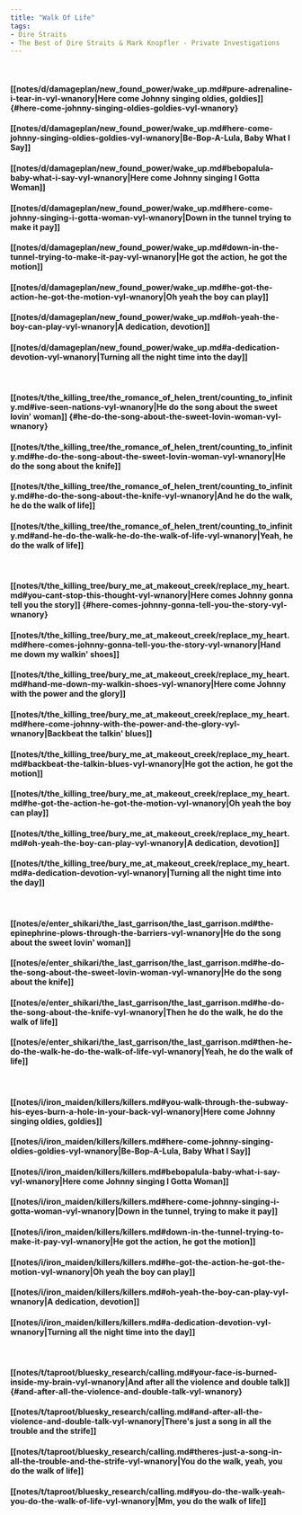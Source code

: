 ```yaml
---
title: "Walk Of Life"
tags:
- Dire Straits
- The Best of Dire Straits & Mark Knopfler - Private Investigations
---
```

&nbsp;
#### [[notes/d/damageplan/new_found_power/wake_up.md#pure-adrenaline-i-tear-in-vyl-wnanory|Here come Johnny singing oldies, goldies]] {#here-come-johnny-singing-oldies-goldies-vyl-wnanory}
#### [[notes/d/damageplan/new_found_power/wake_up.md#here-come-johnny-singing-oldies-goldies-vyl-wnanory|Be-Bop-A-Lula, Baby What I Say]]
#### [[notes/d/damageplan/new_found_power/wake_up.md#bebopalula-baby-what-i-say-vyl-wnanory|Here come Johnny singing I Gotta Woman]]
#### [[notes/d/damageplan/new_found_power/wake_up.md#here-come-johnny-singing-i-gotta-woman-vyl-wnanory|Down in the tunnel trying to make it pay]]
#### [[notes/d/damageplan/new_found_power/wake_up.md#down-in-the-tunnel-trying-to-make-it-pay-vyl-wnanory|He got the action, he got the motion]]
#### [[notes/d/damageplan/new_found_power/wake_up.md#he-got-the-action-he-got-the-motion-vyl-wnanory|Oh yeah the boy can play]]
#### [[notes/d/damageplan/new_found_power/wake_up.md#oh-yeah-the-boy-can-play-vyl-wnanory|A dedication, devotion]]
#### [[notes/d/damageplan/new_found_power/wake_up.md#a-dedication-devotion-vyl-wnanory|Turning all the night time into the day]]
&nbsp;
#### [[notes/t/the_killing_tree/the_romance_of_helen_trent/counting_to_infinity.md#ive-seen-nations-vyl-wnanory|He do the song about the sweet lovin' woman]] {#he-do-the-song-about-the-sweet-lovin-woman-vyl-wnanory}
#### [[notes/t/the_killing_tree/the_romance_of_helen_trent/counting_to_infinity.md#he-do-the-song-about-the-sweet-lovin-woman-vyl-wnanory|He do the song about the knife]]
#### [[notes/t/the_killing_tree/the_romance_of_helen_trent/counting_to_infinity.md#he-do-the-song-about-the-knife-vyl-wnanory|And he do the walk, he do the walk of life]]
#### [[notes/t/the_killing_tree/the_romance_of_helen_trent/counting_to_infinity.md#and-he-do-the-walk-he-do-the-walk-of-life-vyl-wnanory|Yeah, he do the walk of life]]
&nbsp;
#### [[notes/t/the_killing_tree/bury_me_at_makeout_creek/replace_my_heart.md#you-cant-stop-this-thought-vyl-wnanory|Here comes Johnny gonna tell you the story]] {#here-comes-johnny-gonna-tell-you-the-story-vyl-wnanory}
#### [[notes/t/the_killing_tree/bury_me_at_makeout_creek/replace_my_heart.md#here-comes-johnny-gonna-tell-you-the-story-vyl-wnanory|Hand me down my walkin' shoes]]
#### [[notes/t/the_killing_tree/bury_me_at_makeout_creek/replace_my_heart.md#hand-me-down-my-walkin-shoes-vyl-wnanory|Here come Johnny with the power and the glory]]
#### [[notes/t/the_killing_tree/bury_me_at_makeout_creek/replace_my_heart.md#here-come-johnny-with-the-power-and-the-glory-vyl-wnanory|Backbeat the talkin' blues]]
#### [[notes/t/the_killing_tree/bury_me_at_makeout_creek/replace_my_heart.md#backbeat-the-talkin-blues-vyl-wnanory|He got the action, he got the motion]]
#### [[notes/t/the_killing_tree/bury_me_at_makeout_creek/replace_my_heart.md#he-got-the-action-he-got-the-motion-vyl-wnanory|Oh yeah the boy can play]]
#### [[notes/t/the_killing_tree/bury_me_at_makeout_creek/replace_my_heart.md#oh-yeah-the-boy-can-play-vyl-wnanory|A dedication, devotion]]
#### [[notes/t/the_killing_tree/bury_me_at_makeout_creek/replace_my_heart.md#a-dedication-devotion-vyl-wnanory|Turning all the night time into the day]]
&nbsp;
#### [[notes/e/enter_shikari/the_last_garrison/the_last_garrison.md#the-epinephrine-plows-through-the-barriers-vyl-wnanory|He do the song about the sweet lovin' woman]]
#### [[notes/e/enter_shikari/the_last_garrison/the_last_garrison.md#he-do-the-song-about-the-sweet-lovin-woman-vyl-wnanory|He do the song about the knife]]
#### [[notes/e/enter_shikari/the_last_garrison/the_last_garrison.md#he-do-the-song-about-the-knife-vyl-wnanory|Then he do the walk, he do the walk of life]]
#### [[notes/e/enter_shikari/the_last_garrison/the_last_garrison.md#then-he-do-the-walk-he-do-the-walk-of-life-vyl-wnanory|Yeah, he do the walk of life]]
&nbsp;
#### [[notes/i/iron_maiden/killers/killers.md#you-walk-through-the-subway-his-eyes-burn-a-hole-in-your-back-vyl-wnanory|Here come Johnny singing oldies, goldies]]
#### [[notes/i/iron_maiden/killers/killers.md#here-come-johnny-singing-oldies-goldies-vyl-wnanory|Be-Bop-A-Lula, Baby What I Say]]
#### [[notes/i/iron_maiden/killers/killers.md#bebopalula-baby-what-i-say-vyl-wnanory|Here come Johnny singing I Gotta Woman]]
#### [[notes/i/iron_maiden/killers/killers.md#here-come-johnny-singing-i-gotta-woman-vyl-wnanory|Down in the tunnel, trying to make it pay]]
#### [[notes/i/iron_maiden/killers/killers.md#down-in-the-tunnel-trying-to-make-it-pay-vyl-wnanory|He got the action, he got the motion]]
#### [[notes/i/iron_maiden/killers/killers.md#he-got-the-action-he-got-the-motion-vyl-wnanory|Oh yeah the boy can play]]
#### [[notes/i/iron_maiden/killers/killers.md#oh-yeah-the-boy-can-play-vyl-wnanory|A dedication, devotion]]
#### [[notes/i/iron_maiden/killers/killers.md#a-dedication-devotion-vyl-wnanory|Turning all the night time into the day]]
&nbsp;
#### [[notes/t/taproot/bluesky_research/calling.md#your-face-is-burned-inside-my-brain-vyl-wnanory|And after all the violence and double talk]] {#and-after-all-the-violence-and-double-talk-vyl-wnanory}
#### [[notes/t/taproot/bluesky_research/calling.md#and-after-all-the-violence-and-double-talk-vyl-wnanory|There's just a song in all the trouble and the strife]]
#### [[notes/t/taproot/bluesky_research/calling.md#theres-just-a-song-in-all-the-trouble-and-the-strife-vyl-wnanory|You do the walk, yeah, you do the walk of life]]
#### [[notes/t/taproot/bluesky_research/calling.md#you-do-the-walk-yeah-you-do-the-walk-of-life-vyl-wnanory|Mm, you do the walk of life]]
